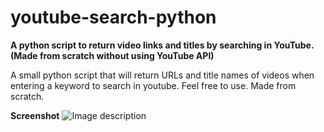 # youtube-search-python

**A python script to return video links and titles by searching in YouTube. (Made from scratch without using YouTube API)**

A small python script that will return URLs and title names of videos when entering a keyword to search in youtube.
Feel free to use. 
Made from scratch.

**Screenshot**
![Image description](https://github.com/HiteshKumarSaini/youtube-search-python/blob/master/youtube-search-python.PNG)
